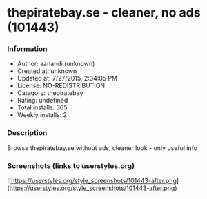 # thepiratebay.se - cleaner, no ads (101443)

### Information
- Author: aanandi (unknown)
- Created at: unknown
- Updated at: 7/27/2015, 2:34:05 PM
- License: NO-REDISTRIBUTION
- Category: thepiratebay
- Rating: undefined
- Total installs: 365
- Weekly installs: 2


### Description
Browse thepiratebay.se without ads, cleaner look - only useful info


### Screenshots (links to userstyles.org)
![https://userstyles.org/style_screenshots/101443-after.png](https://userstyles.org/style_screenshots/101443-after.png)


